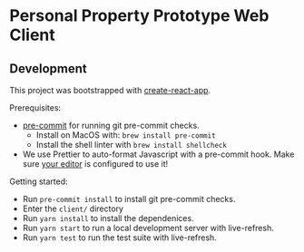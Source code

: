 # Personal Property Prototype Web Client

## Development

This project was bootstrapped with [create-react-app](https://github.com/facebookincubator/create-react-app).

Prerequisites:

* [pre-commit](http://pre-commit.com/) for running git pre-commit checks.
  * Install on MacOS with: `brew install pre-commit`
  * Install the shell linter with `brew install shellcheck`
* We use Prettier to auto-format Javascript with a pre-commit hook. Make sure [your editor](https://prettier.io/docs/en/editors.html) is configured to use it!

Getting started:

* Run `pre-commit install` to install git pre-commit checks.
* Enter the `client/` directory
* Run `yarn install` to install the dependenices.
* Run `yarn start` to run a local development server with live-refresh.
* Run `yarn test` to run the test suite with live-refresh.
